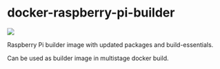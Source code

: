 # docker-raspberry-pi-builder

[![](https://images.microbadger.com/badges/image/vskhimages/docker-raspberry-pi-builder.svg)](https://microbadger.com/images/vskhimages/docker-raspberry-pi-builder "Get your own image badge on microbadger.com")

Raspberry Pi builder image with updated packages and build-essentials.

Can be used as builder image in multistage docker build.
